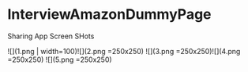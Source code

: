 # InterviewAmazonDummyPage

Sharing App Screen SHots


![](1.png | width=100)![](2.png =250x250)
![](3.png =250x250)![](4.png =250x250)
![](5.png =250x250)
